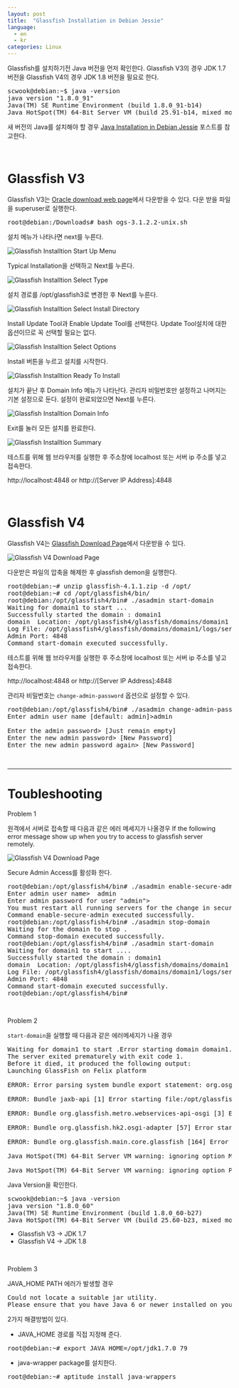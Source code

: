 ```yaml
---
layout: post
title:  "Glassfish Installation in Debian Jessie"
language:
  - en
  - kr
categories: Linux
---
```

Glassfish를 설치하기전 Java 버전을 먼저 확인한다. Glassfish V3의 경우 JDK 1.7 버전을 Glassfish V4의 경우 JDK 1.8 버전을 필요로 한다.

<pre>
scwook@debian:~$ java -version
java version "1.8.0_91"
Java(TM) SE Runtime Environment (build 1.8.0_91-b14)
Java HotSpot(TM) 64-Bit Server VM (build 25.91-b14, mixed mode)
</pre>

새 버전의 Java를 설치해야 할 경우 [Java Installation in Debian Jessie](/linux/2016/05/25/Java-installation-in-debian-jessie-kr.html) 포스트를 참고한다.

<br />

# Glassfish V3

Glassfish V3는 [Oracle download web page](http://www.oracle.com/technetwork/java/javaee/downloads/index.html)에서 다운받을 수 있다.
다운 받을 파일을 superuser로 실행한다.

<pre>
root@debian:/Downloads# bash ogs-3.1.2.2-unix.sh
</pre>

설치 메뉴가 나타나면 next를 누른다.

![Glassfish Installtion Start Up Menu]({{site.url}}/images/glassfish_inst_capture_1.png)

Typical Installation을 선택하고 Next를 누른다.

![Glassfish Installtion Select Type]({{site.url}}/images/glassfish_inst_capture_2.png)

설치 경로를 /opt/glassfish3로 변경한 후 Next를 누른다.

![Glassfish Installtion Select Install Directory]({{site.url}}/images/glassfish_inst_capture_3.png)

Install Update Tool과 Enable Update Tool를 선택한다. Update Tool설치에 대한 옵션이므로 꼭 선택할 필요는 없다.

![Glassfish Installtion Select Options]({{site.url}}/images/glassfish_inst_capture_4.png)

Install 버튼을 누르고 설치를 시작한다.

![Glassfish Installtion Ready To Install]({{site.url}}/images/glassfish_inst_capture_5.png)

설치가 끝난 후 Domain Info 메뉴가 나타난다. 관리자 비밀번호만 설정하고 나머지는 기본 설정으로 둔다. 설정이 완료되었으면 Next를 누른다.

![Glassfish Installtion Domain Info]({{site.url}}/images/glassfish_inst_capture_6.png)

Exit를 눌러 모든 설치를 완료한다.

![Glassfish Installtion Summary]({{site.url}}/images/glassfish_inst_capture_7.png)

테스트를 위해 웹 브라우저를 실행한 후 주소창에 localhost 또는 서버 ip 주소를 넣고 접속한다.

http://localhost:4848 or http://[Server IP Address]:4848

<br />

# Glassfish V4

Glassfish V4는 [Glassfish Download Page](https://javaee.github.io/glassfish/download)에서 다운받을 수 있다.

![Glassfish V4 Download Page]({{site.url}}/images/glassfishv4_web_page_capture.png)

다운받은 파일의 압축을 해제한 후 glassfish demon을 실행한다.

<pre>
root@debian:~# unzip glassfish-4.1.1.zip -d /opt/
root@debian:~# cd /opt/glassfish4/bin/
root@debian:/opt/glassfish4/bin# ./asadmin start-domain
Waiting for domain1 to start ...
Successfully started the domain : domain1
domain  Location: /opt/glassfish4/glassfish/domains/domain1
Log File: /opt/glassfish4/glassfish/domains/domain1/logs/server.log
Admin Port: 4848
Command start-domain executed successfully.
</pre>

테스트를 위해 웹 브라우저를 실행한 후 주소창에 localhost 또는 서버 ip 주소를 넣고 접속한다.

http://localhost:4848 or http://[Server IP Address]:4848

관리자 비밀번호는 `change-admin-password` 옵션으로 설정할 수 있다.

<pre>
root@debian:/opt/glassfish4/bin# ./asadmin change-admin-password
Enter admin user name [default: admin]>admin

Enter the admin password> [Just remain empty]
Enter the new admin password> [New Password] 
Enter the new admin password again> [New Password]
</pre>

<br />
<hr>

# Toubleshooting

<span class="problem">Problem 1</span>

원격에서 서버로 접속할 때 다음과 같은 에러 메세지가 나올경우
If the following error message show up when you try to access to glassfish server remotely.

![Glassfish V4 Download Page]({{site.url}}/images/glassfish_remote_login.png)

Secure Admin Access를 활성화 한다.

<pre>
root@debian:/opt/glassfish4/bin# ./asadmin enable-secure-admin
Enter admin user name>  admin
Enter admin password for user "admin"> 
You must restart all running servers for the change in secure admin to take effect.
Command enable-secure-admin executed successfully.
root@debian:/opt/glassfish4/bin# ./asadmin stop-domain
Waiting for the domain to stop .
Command stop-domain executed successfully.
root@debian:/opt/glassfish4/bin# ./asadmin start-domain
Waiting for domain1 to start ....
Successfully started the domain : domain1
domain  Location: /opt/glassfish4/glassfish/domains/domain1
Log File: /opt/glassfish4/glassfish/domains/domain1/logs/server.log
Admin Port: 4848
Command start-domain executed successfully.
root@debian:/opt/glassfish4/bin# 
</pre>

<br />

<span class="problem">Problem 2</span>

`start-domain`을 실행할 때 다음과 같은 에러메세지가 나올 경우

<pre>
Waiting for domain1 to start .Error starting domain domain1.
The server exited prematurely with exit code 1.
Before it died, it produced the following output:
Launching GlassFish on Felix platform

ERROR: Error parsing system bundle export statement: org.osgi.framework; version=1.6.0, org.osgi.framework.launch; version=1.0.0, org.osgi.framework.wiring; version=1.0.0, org.osgi.framework.startlevel; version=1.0.0, org.osgi.framework.hooks.bundle; version=1.0.0, org.osgi.framework.hooks.resolver; version=1.0.0, org.osgi.framework.hooks.service; version=1.1.0, org.osgi.framework.hooks.weaving; version=1.0.0, org.osgi.service.packageadmin; version=1.2.0, org.osgi.service.startlevel; version=1.1.0, org.osgi.service.url; version=1.0.0, org.osgi.util.tracker; version=1.5.0, , org.glassfish.embeddable;org.glassfish.embeddable.spi;version=3.1.1 (org.osgi.framework.BundleException: Exported package names cannot be zero length.)

ERROR: Bundle jaxb-api [1] Error starting file:/opt/glassfish3/glassfish/modules/endorsed/jaxb-api-osgi.jar (org.osgi.framework.BundleException: Unresolved constraint in bundle jaxb-api [1]: Unable to resolve 1.0: missing requirement [1.0] osgi.wiring.package; (osgi.wiring.package=javax.activation))

ERROR: Bundle org.glassfish.metro.webservices-api-osgi [3] Error starting file:/opt/glassfish3/glassfish/modules/endorsed/webservices-api-osgi.jar (org.osgi.framework.BundleException: Unresolved constraint in bundle org.glassfish.metro.webservices-api-osgi [3]: Unable to resolve 3.0: missing requirement [3.0] osgi.wiring.package; (&(osgi.wiring.package=javax.xml.bind)(version>=2.2.0)) [caused by: Unable to resolve 1.0: missing requirement [1.0] osgi.wiring.package; (osgi.wiring.package=javax.activation)])

ERROR: Bundle org.glassfish.hk2.osgi-adapter [57] Error starting file:/opt/glassfish3/glassfish/modules/osgi-adapter.jar (org.osgi.framework.BundleException: Unresolved constraint in bundle org.glassfish.hk2.osgi-adapter [57]: Unable to resolve 57.0: missing requirement [57.0] osgi.wiring.package; (&(osgi.wiring.package=com.sun.enterprise.module)(version>=1.1.0)) [caused by: Unable to resolve 35.0: missing requirement [35.0] osgi.wiring.package; (&(osgi.wiring.package=org.jvnet.hk2.config)(version>=1.1.0)) [caused by: Unable to resolve 8.0: missing requirement [8.0] osgi.wiring.package; (osgi.wiring.package=javax.management)]])

ERROR: Bundle org.glassfish.main.core.glassfish [164] Error starting file:/opt/glassfish3/glassfish/modules/glassfish.jar (org.osgi.framework.BundleException: Activator start error in bundle org.glassfish.main.core.glassfish [164].)

Java HotSpot(TM) 64-Bit Server VM warning: ignoring option MaxPermSize=192m; support was removed in 8.0

Java HotSpot(TM) 64-Bit Server VM warning: ignoring option PermSize=64m; support was removed in 8.0
</pre>

Java Version을 확인한다.

<pre>
scwook@debian:~$ java -version
java version "1.8.0_60"
Java(TM) SE Runtime Environment (build 1.8.0_60-b27)
Java HotSpot(TM) 64-Bit Server VM (build 25.60-b23, mixed mode)
</pre>

* Glassfish V3 -> JDK 1.7
* Glassfish V4 -> JDK 1.8

<br />

<span class="problem">Problem 3</span>

JAVA_HOME PATH 에러가 발생할 경우

<pre>
Could not locate a suitable jar utility.
Please ensure that you have Java 6 or newer installed on your system and accessible in your PATH or by setting JAVA_HOME
</pre>

2가지 해결방법이 있다.

* JAVA_HOME 경로를 직접 지정해 준다.
<pre>root@debian:~# export JAVA_HOME=/opt/jdk1.7.0_79</pre>
* java-wrapper package를 설치한다.
<pre>root@debian:~# aptitude install java-wrappers</pre>

